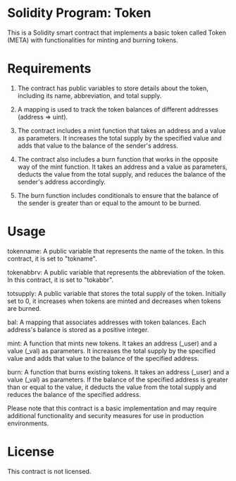 # Solidity Program: Token

This is a Solidity smart contract that implements a basic token called Token (META) with functionalities for minting and burning tokens.

# Requirements

1. The contract has public variables to store details about the token, including its name, abbreviation, and total supply.

2. A mapping is used to track the token balances of different addresses (address => uint).

3. The contract includes a mint function that takes an address and a value as parameters. It increases the total supply by the specified value and adds that value to the balance of the sender's address.

4. The contract also includes a burn function that works in the opposite way of the mint function. It takes an address and a value as parameters, deducts the value from the total supply, and reduces the balance of the sender's address accordingly.

5. The burn function includes conditionals to ensure that the balance of the sender is greater than or equal to the amount to be burned.

# Usage

tokenname: A public variable that represents the name of the token. In this contract, it is set to "tokname".

tokenabbrv: A public variable that represents the abbreviation of the token. In this contract, it is set to "tokabbr".

totsupply: A public variable that stores the total supply of the token. Initially set to 0, it increases when tokens are minted and decreases when tokens are burned.

bal: A mapping that associates addresses with token balances. Each address's balance is stored as a positive integer.

mint: A function that mints new tokens. It takes an address (_user) and a value (_val) as parameters. It increases the total supply by the specified value and adds that value to the balance of the specified address.

burn: A function that burns existing tokens. It takes an address (_user) and a value (_val) as parameters. If the balance of the specified address is greater than or equal to the value, it deducts the value from the total supply and reduces the balance of the specified address.

Please note that this contract is a basic implementation and may require additional functionality and security measures for use in production environments.

# License

This contract is not licensed.
